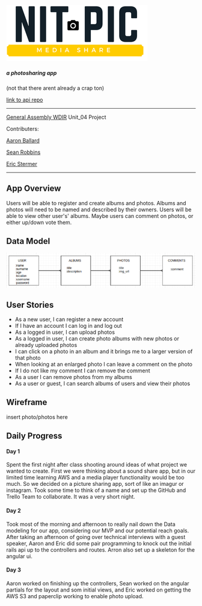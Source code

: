 ![nitpic pic](img/NITPIC.png)
##### a photosharing app
(not that there arent already a crap ton)

[link to api repo](https://github.com/estermer/nitpic-api)

---

[General Assembly WDIR](https://generalassemb.ly/) Unit_04 Project

Contributers:

  [Aaron Ballard](https://github.com/mraballard)

  [Sean Robbins](https://github.com/starvingartist88)

  [Eric Stermer](https://github.com/estermer)

---

## App Overview
Users will be able to register and create albums and photos. Albums and photos will need to be named and described by their owners. Users will be able to view other user's' albums. Maybe users can comment on photos, or either up/down vote them.

## Data Model
![data model](img/data-erd.png)

## User Stories

+ As a new user, I can register a new account
+ If I have an account I can log in and log out
+ As a logged in user, I can upload photos
+ As a logged in user, I can create photo albums with new photos or already uploaded photos
+ I can click on a photo in an album and it brings me to a larger version of that photo
+ When looking at an enlarged photo I can leave a comment on the photo
+ If I do not like my comment I can remove the comment
+ As a user I can remove photos from my albums
+ As a user or guest, I can search albums of users and view their photos


## Wireframe

insert photo/photos here

## Daily Progress

#### Day 1
Spent the first night after class shooting around ideas of what project we wanted to create. First we were thinking about a sound share app, but in our limited time learning AWS and a media player functionality would be too much. So we decided on a picture sharing app, sort of like an imagur or instagram. Took some time to think of a name and set up the GitHub and Trello Team to collaborate. It was a very short night.

#### Day 2
Took most of the morning and afternoon to really nail down the Data modeling for our app, considering our MVP and our potential reach goals. After taking an afternoon of going over technical interviews with a guest speaker, Aaron and Eric did some pair programming to knock out the initial rails api up to the controllers and routes. Arron also set up a skeleton for the angular ui. 

#### Day 3
Aaron worked on finishing up the controllers, Sean worked on the angular partials for the layout and som initial views, and Eric worked on getting the AWS S3 and paperclip working to enable photo upload.
